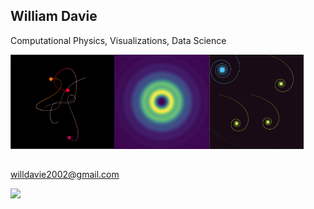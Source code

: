 ## William Davie

Computational Physics, Visualizations, Data Science 

[<img src="https://github.com/DrDavie1/DrDavie1/blob/main/Images/3body.png" width="33%" height="33%">](https://github.com/DrDavie1/three-body-problem)[<img src="https://github.com/DrDavie1/DrDavie1/blob/main/Images/circ2.png" width="30%" height="30%">](https://github.com/DrDavie1/fresnel-diffraction)[<img src="https://github.com/DrDavie1/DrDavie1/blob/main/Images/sprialex.png" width="30%" height="30%">](https://github.com/DrDavie1/generative-art)
##
willdavie2002@gmail.com 

![](https://komarev.com/ghpvc/?username=DrDavie1&color=green)



